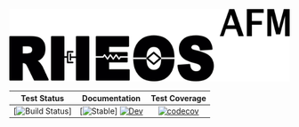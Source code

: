 <a name="logo"/>
<div align="center">
<img src="docs/logo.png" height="130"></img>
</a>
</div>


|**Test Status**|**Documentation**|**Test Coverage**|
|:-------------:|:---------------:|:---------------:|
| [![Build Status]()] | [![Stable]()] [![Dev](https://img.shields.io/badge/docs-dev-blue.svg)](https://github.com/JuliaRheology/RHEOSafm.jl/dev/index.html) | [![codecov]()]() |

